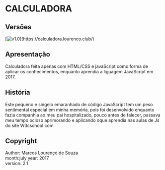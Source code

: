 # CALCULADORA

## Versões
[![v1.0](https://badgen.net/badge/original-legado/v1.0/blue?)](https://calculadora.lourenco.club/)

<!-- [![v1.0](https://badgen.net/badge/version/v1.0/blue?icon=github)](https://calculadora.lourenco.club/) -->


## Apresentação
Calculadora feita apenas com HTML/CSS e javaScript como forma de aplicar os conhecimentos, enquanto aprendia a liguagem JavaScript em 2017.

## História
Este pequeno e singelo emaranhado de código JavaScript tem um peso sentimental especial em minha memória, pois foi desenvolvido enquanto fazia companhia ao meu pai hospitalizado, pouco antes de falecer, passava meu tempo ocioso aprimorando e aplicando oque aprendia nas aulas de Js do site W3cschool.com

## Copyright
Author: Marcos Lourenço de Souza  
month:july
year: 2017  
version: 2.1
